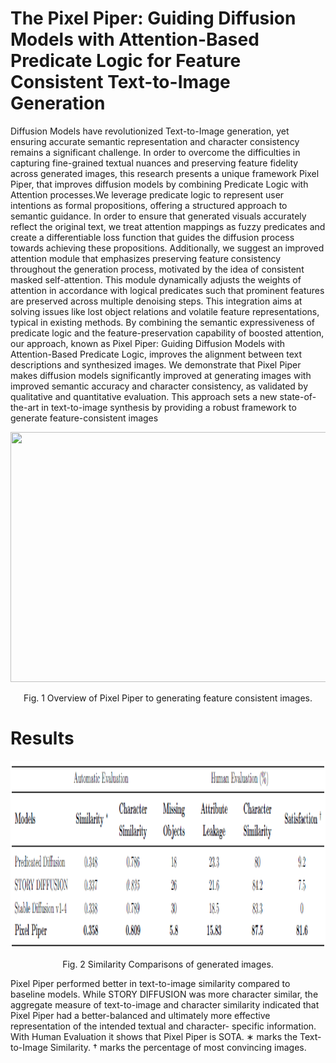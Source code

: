 # The Pixel Piper: Guiding Diffusion Models with Attention-Based Predicate Logic for Feature Consistent Text-to-Image Generation

Diffusion Models have revolutionized Text-to-Image generation, yet ensuring accurate semantic representation and character consistency remains a significant challenge. In order to overcome the difficulties in capturing fine-grained textual nuances and preserving feature fidelity across generated images, this research presents a unique framework Pixel Piper, that improves diffusion models by combining Predicate Logic with Attention processes.We leverage predicate logic to represent user intentions as formal propositions, offering a structured approach to semantic guidance. In order to ensure that generated visuals accurately reflect the original text, we treat attention mappings as fuzzy predicates and create a differentiable loss function that guides the diffusion process towards achieving these propositions. 
Additionally, we suggest an improved attention module that emphasizes preserving feature consistency throughout the generation process, motivated by the idea of consistent masked self-attention. This module dynamically adjusts the weights of attention in accordance with logical predicates such that prominent features are preserved across multiple denoising steps. This integration aims at solving issues like lost object relations and volatile feature representations, typical in existing methods. By combining the semantic expressiveness of predicate logic and the feature-preservation capability of boosted attention, our approach, known as Pixel Piper: Guiding Diffusion Models with Attention-Based Predicate Logic, improves the alignment between text descriptions and synthesized images. We demonstrate that Pixel Piper makes diffusion models significantly improved at generating images with improved semantic accuracy and character consistency, as validated by qualitative and quantitative evaluation. This approach sets a new state-of-the-art in text-to-image synthesis by providing a robust framework to generate feature-consistent images
<p align="center">
    <img src="images/Architecture.png", style="width: 650px; height: 400px;"/></center>
</p>
<p align="center">
    Fig. 1 Overview of Pixel Piper to generating feature consistent images.
</p> 

# Results

<p align="center">
    <img src="images/results.png", style="width: 950px; height: 300px;"/></center>
</p>
<p align="center">
    Fig. 2 Similarity Comparisons of generated images.
</p> 

Pixel Piper performed better in text-to-image similarity compared to baseline models. While STORY DIFFUSION was more character similar, the aggregate measure of text-to-image and character similarity indicated that Pixel Piper had a better-balanced and ultimately more effective representation of the intended textual and character- specific information. With Human Evaluation it shows that Pixel Piper is SOTA.
∗ marks the Text-to-Image Similarity. † marks the percentage of most convincing images.
